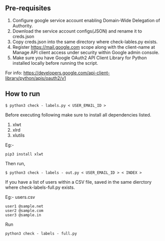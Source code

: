 

## Pre-requisites

1. Configure google service account enabling Domain-Wide Delegation of Authority.
2. Download the service account configs(JSON) and rename it to creds.json
3. Copy creds.json into the same directory where check-lables.py exists.
4. Register https://mail.google.com scope along with the client-name at Manage API client access under security within Google admin console.
5. Make sure you have Google OAuth2 API Client Library for Python installed locally before running the script.

For info: https://developers.google.com/api-client-library/python/apis/oauth2/v1

## How to run

```
$ python3 check - labels.py < USER_EMAIL_ID >
```

Before executing following make sure to install all dependencies listed.

1. xlwt 
2. xlrd
3. xlutils

Eg:- 

```
pip3 install xlwt
```

Then run, 

```
$ python3 check - labels - out.py < USER_EMAIL_ID > < INDEX >
```

If you have a list of users within a CSV file, saved in the same dierctory where check-labels-full.py exists.

Eg:- users.csv

```
user1 @sample.net
user2 @sample.com
user3 @sample.in
```

Run

```
python3 check - labels - full.py
```

